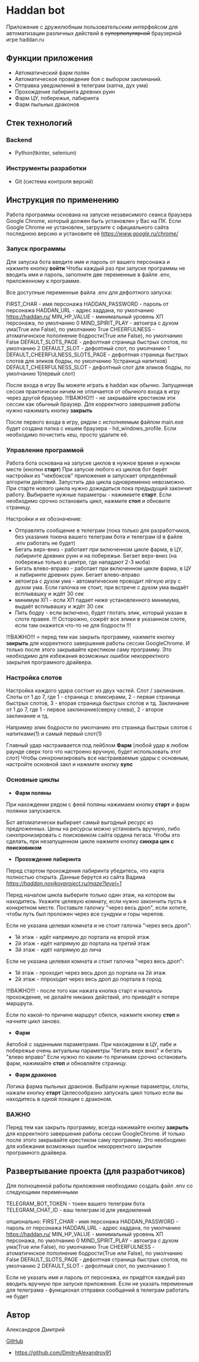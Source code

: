 # Haddan bot
Приложение с дружелюбным пользовательским интерфейсом для автоматизации различных действий в ~~суперпопулярной~~ браузерной игре haddan.ru


## Функции приложения

- Автоматический фарм полян
- Автоматическое проведение боя с выбором заклинаний.
- Отправка уведомлений в телеграм (капча, дух ума)
- Прохождение лабиринта древних руин
- Фарм ЦУ, побережья, лабиринта
- Фарм пыльных драконов

## Стек технологий

### Backend

- Python(tkinter, selenium)

### Инструменты разработки
- Git (система контроля версий)


## Инструкция по применению
Работа программы основана на запуске независимого сеанса браузера Google Chrome, который должен быть установлен у Вас на ПК.
Если Google Chrome не установлен, загрузите с официального сайта последнюю версию и установите её  *https://www.google.ru/chrome/*

### Запуск программы

Для запуска бота введите имя и пароль от вашего персонажа и нажмите кнопку **войти**
Чтобы каждый раз при запуске программы не вводить имя и пароль, заполните две переменные в файле .env, приложенному к программе.

Все доступные переменные файла .env для дефолтного запуска: 

FIRST_CHAR - имя персонажа
HADDAN_PASSWORD - пароль от персонажа
HADDAN_URL - адрес хаддана, по умолчанию https://haddan.ru/
MIN_HP_VALUE - минимальный уровень ХП персонажа, по умолчанию 0
MIND_SPIRIT_PLAY - автоигра с духом ума(True или False), по умолчанию True
CHEERFULNESS - атоматичнское пополнение бодрости(True или False), по умолчанию False
DEFAULT_SLOTS_PAGE - дефолтная страница быстрых слотов, по умолчанию 2
DEFAULT_SLOT - дефолтный слот, по умолчанию 1
DEFAULT_CHEERFULNESS_SLOTS_PAGE - дефолтная страница быстрых слотов для эликов бодры, по умолчанию 1(страница напитков)
DEFAULT_CHEERFULNESS_SLOT - дефолтный слот для эликов бодры, по умолчанию 1(первый слот)

После входа в игру Вы можете играть в haddan как обычно. Запущенная сессия практически ничем не отличается от обычного входа в игру через другой браузер.
!!!ВАЖНО!!!  - не закрывайте крестиком эти сессии как обычный браузер. Для корректного завершения работы нужно нажимать кнопку **закрыть**

После первого входа в игру, рядом с исполняемым файлом main.exe будет создана папка с кешем браузера - hd_windows_profile.
Если необходимо почистить кеш, просто удалите её.

### Управление программой

Работа бота основана на запуске циклов в нужное время и нужном месте (кнопки **старт**)
При запуске любого из циклов бот берёт настройки из "чекбоксов" приложения и запускает определённый алгоритм действий.
Запустить два цикла одновременно невозможно. При старте нового цикла нужно дожидаться пока предыдущий закончит работу.
Выбираете нужные параметры - нажимаете **старт**. Если необходимо срочно остановить цикл, нажмите **стоп** и обновите страницу.


Настройки и их обозначение:

- Отправлять сообщение в телеграм (пока только для разработчиков, без указания токена вашего телеграм бота и телеграм id в файле .env работать не будет)
- Бегать верх-вниз  - работает при включенном цикле фарма, в ЦУ, лабиринте древних руин и на побережье. Бегает верх-вниз (на побережье только в центре, где нападают 2-3 моба)
- Бегать влево-вправо - работает при включенном цикле фарма, в ЦУ и лабиринте древних руин. Бегает влево-вправо
- автоигра с духом ума - автоматические проводит лёгкую игру с духом ума. Если галочка не стоит, при встрече с духом ума выдаёт всплывашку и ждёт 30 сек
- минимум ХП - если ХП падает ниже установленного минимума, выдаёт всплывашку и ждёт 30 сек
- Пить бодру - если включено, будет глотать элик, который указан в слоте правее. !!! Осторожно, сожрёт все элики в указанном слоте, если там окажется что-то не для  бодрости !!!

!!!ВАЖНО!!! = перед тем как закрыть программу, нажмите кнопку **закрыть** для корректного завершения работы сессии GoogleChrome. И только после этого закрывайте крестиком саму программу. Это необходимо для избежания возможных ошибок некорректного закрытия програмного драйвера.


### Настройка слотов

Настройка каждого удара состоит из двух частей. Слот / заклинание. 
Слоты от 1 до 7, где 1 - страница с эликсирами, 2 - первая страница быстрых слотов, 3 - вторая страница быстрых слотов и тд.
Заклинание от 1 до 7, где 1 - первое заклинание(сверху слева), 2 - второе заклинание и тд.

Например элик бодрости по умолчанию это страница быстрых слотов с напитками(1) и самый первый слот(1)

Главный удар настраивается под лейблом **Фарм** (любой удар в любом раунде сверх того что настроено вручную, будет использовать этот слот)
Чтобы синхронизировать все настраиваемые удары с основным, настройте основной закл и нажмите кнопку **sync**

### Основные циклы

- **Фарм поляны**

При нахождении рядом с феей поляны нажимаем кнопку **старт** и фарм полянки запускается.

Бот автоматически выбирает самый выгодный ресурс из предложенных.
Цены на ресурсы можно установить вручную, либо синхпронизировать с поисковиком сайта ордена пегаса. Чтобы это сделать, при незапущенном цикле нажмите кнопку **синхра цен с поисковиком** 

- **Прохождение лабиринта**

Перед стартом прохождения лабиринта убедитесь, что карта полностью открыта. Данные берутся из сайта Вадима *https://haddan.novikovproject.ru/maze?level=1*

Перед началом цикла выберите только один этаж, на котором вы находитесь.
Укажите целевую комнату, если нужно закончить пусть в конкретном месте.
Поставьте галочку "через весь дроп", если хотите, чтобы путь был проложен через все сундуки и горы черепов.

Если не указана целевая комната и не стоит галочка "через весь дроп":
 - 1й этаж - идёт напрямую до портала на второй этаж
 - 2й этаж - идёт напрямую до портала на третий этаж
 - 3й этаж - идёт напрямую до лича

Если не указана целевая комната и стоит галочка "через весь дроп":
 - 1й этаж - проходит через весь дроп до портала на 2й этаж
 - 2й этаж - ппроходит через весь дроп до портала в город

 !!!ВАЖНО!!! - после того как нажата кнопка старт и началось прохождение, не делайте никаких действий, это приведёт к потере маршрута.

 Если по какой-то причине маршрут сбился, нажмите кнопку **стоп** и начните цикл заново. 


 - **Фарм**

Автобой с заданными параметрами.
При нахождении в ЦУ, лабе и побережье очень актуальны параметры "бегать верх вниз" и бегать "влево вправо"
Если нужно по каким-то причинам срочно остановить фарм, нажимайте **стоп** и обновляйте страницу.

- **Фарм драконов**

Логика фарма пыльных драконов.
Выбрали нужные параметры, слоты, нажали кнопку **старт**
Целесообразно запускать цикл только если вы находитесь в одной локации с драконом.


### ВАЖНО ###

Перед тем как закрыть программу, всегда нажимайте кнопку **закрыть** для корректного завершения работы сессии GoogleChrome. И только после этого закрывайте крестиком саму программу. Это необходимо для избежания возможных ошибок некорректного закрытия програмного драйвера.



## Развертывание проекта (для разработчиков)
Для полноценной работы приложения необходимо создать файл .env со следующими переменными


TELEGRAM_BOT_TOKEN - токен вашего телеграм бота
TELEGRAM_CHAT_ID - ваш телеграм id для уведомлений

опционально:
FIRST_CHAR - имя персонажа
HADDAN_PASSWORD - пароль от персонажа
HADDAN_URL - адрес хаддана, по умолчанию https://haddan.ru/
MIN_HP_VALUE - минимальный уровень ХП персонажа, по умолчанию 0
MIND_SPIRIT_PLAY - автоигра с духом ума(True или False), по умолчанию True
CHEERFULNESS - атоматичнское пополнение бодрости(True или False), по умолчанию False
DEFAULT_SLOTS_PAGE - дефолтная страница быстрых слотов, по умолчанию 2
DEFAULT_SLOT - дефолтный слот, по умолчанию 1


Если не указать имя и пароль от персонажа, их придётся каждый раз вводить вручную при запуске приложения.
Если не указать переменные для телеграма - функционал отправки сообщений в телеграм работать не будет

## Автор

Александров Дмитрий

<u>GitHub</u>
 - https://github.com/DmitryAlexandrov91

